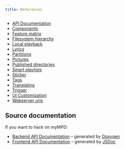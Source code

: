```yaml
---
title: References
---
```


- [API Documentation](api/index.md)
- [Components](components.md)
- [Feature matrix](feature-matrix.md)
- [Filesystem hierarchy](filesystem-hierarchy.md)
- [Local playback](local-playback.md)
- [Lyrics](lyrics.md)
- [Partitions](partitions.md)
- [Pictures](pictures.md)
- [Published directories](published-directories.md)
- [Smart playlists](smart-playlists.md)
- [Sticker](sticker.md)
- [Tags](tags.md)
- [Translating](translating.md)
- [Trigger](trigger.md)
- [UI Customization](customization.md)
- [Webserver uris](webserver-uris.md)

## Source documentation

If you want to hack on myMPD:

- [Backend API Documentation](../doxygen/html/index.html) &ndash; generated by [Doxygen](https://www.doxygen.nl/)
- [Frontend API Documentation](../jsdoc/index.html) &ndash; generated by [JSDoc](https://jsdoc.app/)
